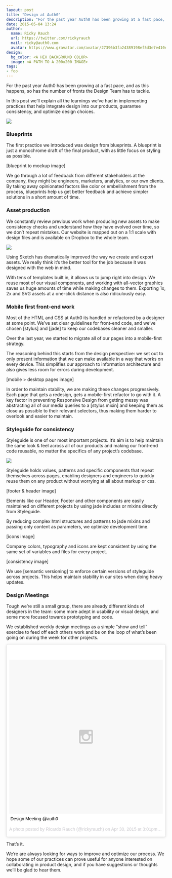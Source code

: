 ```yaml
---
layout: post
title: "Design at Auth0"
description: "For the past year Auth0 has been growing at a fast pace, and as this happens, so has the number of fronts the Design Team has to tackle."
date: 2015-05-04 13:24
author:
  name: Ricky Rauch
  url: https://twitter.com/rickyrauch
  mail: ricky@auth0.com
  avatar: https://www.gravatar.com/avatar/27396b3fa24389198ef5d3e7e410e9c4?size=60
design:
  bg_color: <A HEX BACKGROUND COLOR>
  image: <A PATH TO A 200x200 IMAGE>
tags:
- foo
---
```

For the past year Auth0 has been growing at a fast pace, and as this happens, so has the number of fronts the Design Team has to tackle.

In this post we’ll explain all the learnings we’ve had in implementing practices that help integrate design into our products, guarantee consistency, and optimize design choices.

![](http://assets.auth0.com/blog/design-process/process.png)

### Blueprints

The first practice we introduced was design from blueprints. A blueprint is just a monochrome draft of the final product, with as little focus on styling as possible.

[blueprint to mockup image]

We go through a lot of feedback from different stakeholders at the company, they might be engineers, marketers, analytics, or our own clients.
By taking away opinionated factors like color or embellishment from the process, blueprints help us get better feedback and achieve simpler solutions in a short amount of time.

### Asset production

We constantly review previous work when producing new assets to make consistency checks and understand how they have evolved over time, so we don’t repeat mistakes.
Our website is mapped out on a 1:1 scale with design files and is available on Dropbox to the whole team.

![](http://assets.auth0.com/blog/design-process/dropbox.png)

Using Sketch has dramatically improved the way we create and export assets. We really think it’s the better tool for the job because it was designed with the web in mind.

With tens of templates built in, it allows us to jump right into design. We reuse most of our visual components, and working with all-vector graphics saves us huge amounts of time while making changes to them. Exporting 1x, 2x and SVG assets at a one-click distance is also ridiculously easy.

### Mobile first front-end work

Most of the HTML and CSS at Auth0 its handled or refactored by a designer at some point. We’ve set clear guidelines for front-end code, and we’ve chosen [stylus] and [jade] to keep our codebases cleaner and smaller.

Over the last year, we started to migrate all of our pages into a mobile-first strategy.

The reasoning behind this starts from the design perspective: we set out to only present information that we can make available in a way that works on every device. This simplifies our approach to information architecture and also gives less room for errors during development.

[mobile > desktop pages image]

In order to maintain stability, we are making these changes progressively. Each page that gets a redesign, gets a mobile-first refactor to go with it.
A key factor in preventing Responsive Design from getting messy was abstracting all of our media queries to a [stylus mixin] and keeping them as close as possible to their relevant selectors, thus making them harder to overlook and easier to maintain.

<script src="https://gist.github.com/vctrfrnndz/3296c8087c0b07a7ab8a.js"></script>

### Styleguide for consistency

Styleguide is one of our most important projects. It’s aim is to help maintain the same look & feel across all of our products and making our front-end code reusable, no matter the specifics of any project’s codebase.

![](http://assets.auth0.com/blog/design-process/styleguide.png)

Styleguide holds values, patterns and specific components that repeat themselves across pages, enabling designers and engineers to quickly reuse them on any product without worrying at all about markup or css.

[footer & header image]

Elements like our Header, Footer and other components are easily maintained on different projects by using jade includes or mixins directly from Styleguide.

By reducing complex html structures and patterns to jade mixins and passing only content as parameters, we optimize development time.

[icons image]

Company colors, typography and icons are kept consistent by using the same set of variables and files for every project.

[consistency image]

We use [semantic versioning] to enforce certain versions of styleguide across projects. This helps maintain stability in our sites when doing heavy updates.

### Design Meetings

Tough we’re still a small group, there are already different kinds of designers in the team: some more adept in usability or visual design, and some more focused towards prototyping and code.

We established weekly design meetings as a simple “show and tell” exercise to feed off each others work and be on the loop of what’s been going on during the week for other projects.

<blockquote class="instagram-media" data-instgrm-captioned data-instgrm-version="4" style=" background:#FFF; border:0; border-radius:3px; box-shadow:0 0 1px 0 rgba(0,0,0,0.5),0 1px 10px 0 rgba(0,0,0,0.15); margin: 1px; max-width:658px; padding:0; width:99.375%; width:-webkit-calc(100% - 2px); width:calc(100% - 2px);"><div style="padding:8px;"> <div style=" background:#F8F8F8; line-height:0; margin-top:40px; padding:50% 0; text-align:center; width:100%;"> <div style=" background:url(data:image/png;base64,iVBORw0KGgoAAAANSUhEUgAAACwAAAAsCAMAAAApWqozAAAAGFBMVEUiIiI9PT0eHh4gIB4hIBkcHBwcHBwcHBydr+JQAAAACHRSTlMABA4YHyQsM5jtaMwAAADfSURBVDjL7ZVBEgMhCAQBAf//42xcNbpAqakcM0ftUmFAAIBE81IqBJdS3lS6zs3bIpB9WED3YYXFPmHRfT8sgyrCP1x8uEUxLMzNWElFOYCV6mHWWwMzdPEKHlhLw7NWJqkHc4uIZphavDzA2JPzUDsBZziNae2S6owH8xPmX8G7zzgKEOPUoYHvGz1TBCxMkd3kwNVbU0gKHkx+iZILf77IofhrY1nYFnB/lQPb79drWOyJVa/DAvg9B/rLB4cC+Nqgdz/TvBbBnr6GBReqn/nRmDgaQEej7WhonozjF+Y2I/fZou/qAAAAAElFTkSuQmCC); display:block; height:44px; margin:0 auto -44px; position:relative; top:-22px; width:44px;"></div></div> <p style=" margin:8px 0 0 0; padding:0 4px;"> <a href="https://instagram.com/p/2HXZopiTi7/" style=" color:#000; font-family:Arial,sans-serif; font-size:14px; font-style:normal; font-weight:normal; line-height:17px; text-decoration:none; word-wrap:break-word;" target="_top">Design Meeting @auth0</a></p> <p style=" color:#c9c8cd; font-family:Arial,sans-serif; font-size:14px; line-height:17px; margin-bottom:0; margin-top:8px; overflow:hidden; padding:8px 0 7px; text-align:center; text-overflow:ellipsis; white-space:nowrap;">A photo posted by Ricardo Rauch (@rickyrauch) on <time style=" font-family:Arial,sans-serif; font-size:14px; line-height:17px;" datetime="2015-04-30T22:01:28+00:00">Apr 30, 2015 at 3:01pm PDT</time></p></div></blockquote>
<script async defer src="//platform.instagram.com/en_US/embeds.js"></script>

That’s it.

We’re are always looking for ways to improve and optimize our process. We hope some of our practices can prove useful for anyone interested on collaborating in product design, and if you have suggestions or thoughts we’ll be glad to hear them.

